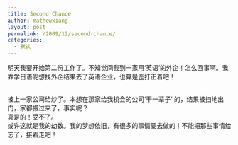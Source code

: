 ```yaml
---
title: Second Chance
author: mathewxiang
layout: post
permalink: /2009/12/second-chance/
categories:
  - 默认
---
```

明天我要开始第二份工作了。不知觉间我到一家用‘英语’的外企！怎么回事啊。我靠学日语呢想找外企结果去了英语企业，也算是歪打正着吧！

<div>
  <br />
</div>

<div>
  被上一家公司给炒了。本想在那家给我机会的公司‘干一辈子’ 的，结果被扫地出门，家都搬过来了，事实呢？
</div>

<div>
  真是的！受不了。
</div>

<div>
  或许这就是我的劫数。我的梦想依旧，有很多的事情要去做的！不能把那些事情给忘了，接着走吧！
</div>